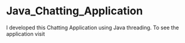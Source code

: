 # Java_Chatting_Application
I developed this  Chatting Application using Java threading. To see the application visit
